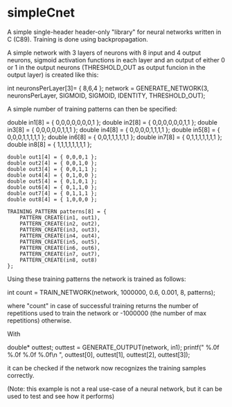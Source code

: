 # simpleCnet
A simple single-header header-only "library" for neural networks written in C (C89). 
Training is done using backpropagation.

A simple network with 3 layers of neurons with 8 input and 4 output neurons, sigmoid activation functions in each layer
and an output of either 0 or 1 in the output neurons (THRESHOLD_OUT as output funcion in the output layer) is created like this:

int neuronsPerLayer[3]= { 8,6,4 };
	network = GENERATE_NETWORK(3, neuronsPerLayer, SIGMOID, SIGMOID, IDENTITY, THRESHOLD_OUT);
  
 A simple number of training patterns can then be specified:
 
double in1[8] = { 0,0,0,0,0,0,0,1 };
	double in2[8] = { 0,0,0,0,0,0,1,1 };
	double in3[8] = { 0,0,0,0,0,1,1,1 };
	double in4[8] = { 0,0,0,0,1,1,1,1 };
	double in5[8] = { 0,0,0,1,1,1,1,1 };
	double in6[8] = { 0,0,1,1,1,1,1,1 };
	double in7[8] = { 0,1,1,1,1,1,1,1 };
	double in8[8] = { 1,1,1,1,1,1,1,1 };

	double out1[4] = { 0,0,0,1 };
	double out2[4] = { 0,0,1,0 };
	double out3[4] = { 0,0,1,1 };
	double out4[4] = { 0,1,0,0 };
	double out5[4] = { 0,1,0,1 };
	double out6[4] = { 0,1,1,0 };
	double out7[4] = { 0,1,1,1 };
	double out8[4] = { 1,0,0,0 };

	TRAINING_PATTERN patterns[8] = {
		PATTERN_CREATE(in1, out1),
		PATTERN_CREATE(in2, out2),
		PATTERN_CREATE(in3, out3),
		PATTERN_CREATE(in4, out4),
		PATTERN_CREATE(in5, out5),
		PATTERN_CREATE(in6, out6),
		PATTERN_CREATE(in7, out7),
		PATTERN_CREATE(in8, out8)
	};
  
  Using these training patterns the network is trained as follows:
  
  int count = TRAIN_NETWORK(network, 1000000, 0.6, 0.001, 8, patterns);
  
  where "count" in case of successful training returns the number of repetitions used to train the network or -1000000 (the number of max repetitions) otherwise.
  
  With
  
  double* outtest;
  outtest = GENERATE_OUTPUT(network, in1);
	printf(" %.0f %.0f %.0f %.0f\n ", outtest[0], outtest[1], outtest[2], outtest[3]);
  
  it can be checked if the network now recognizes the training samples correctly.
  
  (Note: this example is not a real use-case of a neural network, but it can be used to test and see how it performs)
  
 
 
